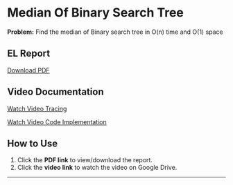
# Median Of Binary Search Tree
**Problem:** Find the median of Binary search tree in O(n) time and O(1) space

## EL Report
[ Download PDF](https://github.com/sankethp44/skilllab_dsa_ga1/blob/dsa/question6/BST/Median_Of_BST.pdf)

##  Video Documentation
[ Watch Video Tracing ](https://drive.google.com/file/d/19if7rHW0rX5t0AxtHbe3UDFpwB1AsTUg/view?usp=sharing)

[ Watch Video Code Implementation ](https://drive.google.com/file/d/1385OUaMURBBk6QdTVlOZUdOYk3qIA1I1/view?usp=sharing)

##  How to Use
1. Click the **PDF link** to view/download the report.
2. Click the **video link** to watch the video on Google Drive.

---
